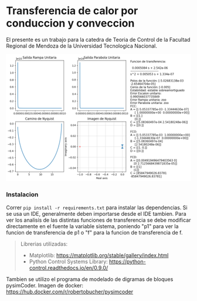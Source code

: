 # Transferencia de calor por conduccion y conveccion

El presente es un trabajo para la catedra de Teoria de Control de la Facultad Regional de Mendoza de la Universidad Tecnologica Nacional.

![alt text](https://github.com/rodrigogcespedes/Heat_transfer/blob/master/results_sample.png?raw=true)

### Instalacion

Correr ```pip install -r requirements.txt``` para instalar las dependencias. Si se usa un IDE, generalmente deben importarse desde el IDE tambien.
Para ver los analisís de las distintas funciones de transferencia se debe modificar directamente en el fuente la variable sistema, poniendo "p1" para ver la funcion de transferencia de p1 o "f" para la funcion de transferencia de f.

> Librerias utilizadas:
>* Matplotlib: https://matplotlib.org/stable/gallery/index.html
>* Python Control Systems Library: https://python-control.readthedocs.io/en/0.9.0/

Tambien se utilizo el programa de modelado de digramas de bloques pysimCoder. Imagen de docker: https://hub.docker.com/r/robertobucher/pysimcoder
